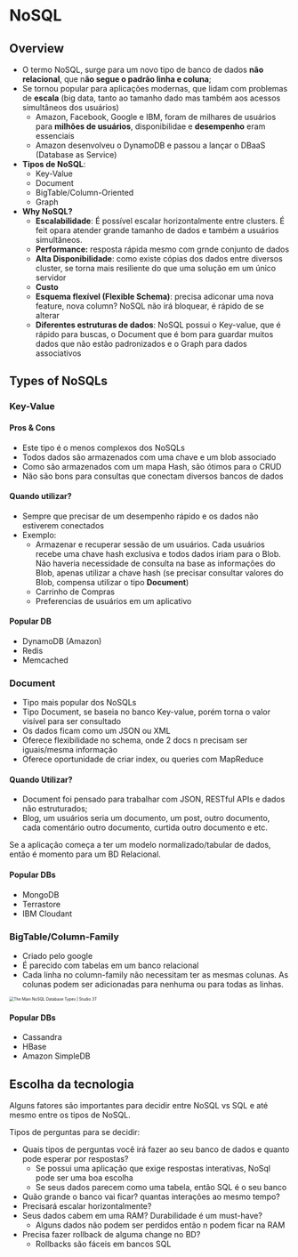 # NoSQL

## Overview

* O termo NoSQL, surge para um novo tipo de banco de dados **não relacional**, que n**ão segue o padrão linha e coluna**;
* Se tornou popular para aplicações modernas, que lidam com problemas de **escala** (big data, tanto ao tamanho dado mas também aos acessos simultâneos dos usuários)
  * Amazon, Facebook, Google e IBM, foram de milhares de usuários para **milhões de usuários**, disponibilidae e **desempenho** eram essenciais
  * Amazon desenvolveu o DynamoDB e passou a lançar o DBaaS (Database as Service)
* **Tipos de NoSQL**:
  * Key-Value
  * Document
  * BigTable/Column-Oriented
  * Graph
* **Why NoSQL?**
  * **Escalabilidade**: É possível escalar horizontalmente entre clusters. É feit opara atender grande tamanho de dados e também a usuários simultâneos.
  * **Performance:** resposta rápida mesmo com grnde conjunto de dados 
  * **Alta Disponibilidade**: como existe cópias dos dados entre diversos cluster, se torna mais resiliente do que uma solução em um único servidor
  * **Custo**
  * **Esquema flexível (Flexible Schema)**: precisa adiconar uma nova feature, nova column? NoSQL não irá bloquear, é rápido de se alterar
  * **Diferentes estruturas de dados**: NoSQL possui o Key-value, que é rápido para buscas, o Document que é bom para guardar muitos dados que não estão padronizados e o Graph para dados associativos



## Types of NoSQLs

### Key-Value

#### Pros & Cons

* Este tipo é o menos complexos dos NoSQLs
* Todos dados são armazenados com uma chave e um blob associado
* Como são armazenados com um mapa Hash, são ótimos para o CRUD
* Não são bons para consultas que conectam diversos bancos de dados

#### Quando utilizar?

* Sempre que precisar de um desempenho rápido e os dados não estiverem conectados
* Exemplo:
  * Armazenar e recuperar sessão de um usuários. Cada usuários recebe uma chave hash exclusiva e todos dados iriam para o Blob. Não haveria necessidade de consulta na base as informações do Blob, apenas utilizar a chave hash (se precisar consultar valores do Blob, compensa utilizar o tipo **Document**)
  * Carrinho de Compras
  * Preferencias de usuários em um aplicativo

#### Popular DB

* DynamoDB (Amazon)
* Redis
* Memcached



### Document

* Tipo mais popular dos NoSQLs
* Tipo Document, se baseia no banco Key-value, porém torna o valor visível para ser consultado
* Os dados ficam como um JSON ou XML
* Oferece flexibilidade no schema, onde 2 docs n precisam ser iguais/mesma informação
* Oferece oportunidade de criar index, ou queries com MapReduce

#### Quando Utilizar?

* Document foi pensado para trabalhar com JSON, RESTful APIs e dados não estruturados;
* Blog, um usuários seria um documento, um post, outro documento, cada comentário outro documento, curtida outro documento e etc.

Se a aplicação começa a ter um modelo normalizado/tabular de dados, então é momento para um BD Relacional.

#### Popular DBs

* MongoDB
* Terrastore
* IBM Cloudant



### BigTable/Column-Family

* Criado pelo google
* É parecido com tabelas em um banco relacional
* Cada linha no column-family não necessitam ter as mesmas colunas. As colunas podem ser adicionadas para nenhuma ou para todas as linhas.

<img src="https://studio3t.com/wp-content/uploads/2017/12/cassandra-column-family-example-1024x608.png" alt="The Main NoSQL Database Types | Studio 3T" style="zoom:50%;" />

#### Popular DBs

* Cassandra
* HBase
* Amazon SimpleDB



## Escolha da tecnologia

Alguns fatores são importantes para decidir entre NoSQL vs SQL e até mesmo entre os tipos de NoSQL.

Tipos de perguntas para se decidir:

* Quais tipos de perguntas você irá fazer ao seu banco de dados e quanto pode esperar por respostas?
  * Se possui uma aplicação que exige respostas interativas, NoSql pode ser uma boa escolha
  * Se seus dados parecem como uma tabela, então SQL é o seu banco
* Quão grande o banco vai ficar? quantas interações ao mesmo tempo?
* Precisará escalar horizontalmente?
* Seus dados cabem em uma RAM? Durabilidade é um must-have?
  * Alguns dados não podem ser perdidos então n podem ficar na RAM
* Precisa fazer rollback de alguma change no BD?
  * Rollbacks são fáceis em bancos SQL